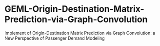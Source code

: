 # GEML-Origin-Destination-Matrix-Prediction-via-Graph-Convolution
Implement of Origin-Destination Matrix Prediction via Graph Convolution: a New Perspective of Passenger Demand Modeling
